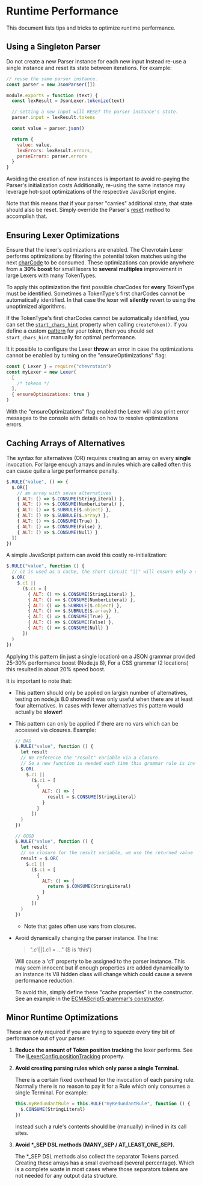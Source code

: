 # Runtime Performance

This document lists tips and tricks to optimize runtime performance.

## Using a Singleton Parser

Do not create a new Parser instance for each new input
Instead re-use a single instance and reset its state between iterations. For example:

```javascript
// reuse the same parser instance.
const parser = new JsonParser([])

module.exports = function (text) {
  const lexResult = JsonLexer.tokenize(text)

  // setting a new input will RESET the parser instance's state.
  parser.input = lexResult.tokens

  const value = parser.json()

  return {
    value: value,
    lexErrors: lexResult.errors,
    parseErrors: parser.errors
  }
}
```

Avoiding the creation of new instances is important to avoid re-paying the Parser's initialization costs
Additionally, re-using the same instance may leverage hot-spot optimizations of the respective JavaScript engine.

Note that this means that if your parser "carries" additional state, that state should also be reset.
Simply override the Parser's [reset](https://chevrotain.io/documentation/10_2_0/classes/CstParser.html#reset) method
to accomplish that.

## Ensuring Lexer Optimizations

Ensure that the lexer's optimizations are enabled.
The Chevrotain Lexer performs optimizations by filtering the potential token matches
using the next [charCode](https://developer.mozilla.org/en-US/docs/Web/JavaScript/Reference/Global_Objects/String/charCodeAt) to be consumed.
These optimizations can provide anywhere from a **30% boost** for small lexers
to **several multiples** improvement in large Lexers with many TokenTypes.

To apply this optimization the first possible charCodes for **every** TokenType must be identified.
Sometimes a TokenType's first charCodes cannot be automatically identified.
In that case the lexer will **silently** revert to using the unoptimized algorithms.

If the TokenType's first charCodes cannot be automatically identified, you can set the [`start_chars_hint`](https://chevrotain.io/documentation/10_2_0/interfaces/ITokenConfig.html#start_chars_hint) property when calling `createToken()`. If you define a custom [pattern](https://chevrotain.io/documentation/10_2_0/interfaces/ITokenConfig.html#pattern) for your token, then you should set `start_chars_hint` manually for optimal performance.

It it possible to configure the Lexer **throw** an error
in case the optimizations cannot be enabled by turning on the
"ensureOptimizations" flag:

```javascript
const { Lexer } = require("chevrotain")
const myLexer = new Lexer(
  [
    /* tokens */
  ],
  { ensureOptimizations: true }
)
```

With the "ensureOptimizations" flag enabled the Lexer will also print error messages
to the console with details on how to resolve optimizations errors.

## Caching Arrays of Alternatives

The syntax for alternatives (OR) requires creating an array on every **single** invocation.
For large enough arrays and in rules which are called often this can cause quite a large performance penalty.

```javascript
$.RULE("value", () => {
  $.OR([
    // an array with seven alternatives
    { ALT: () => $.CONSUME(StringLiteral) },
    { ALT: () => $.CONSUME(NumberLiteral) },
    { ALT: () => $.SUBRULE($.object) },
    { ALT: () => $.SUBRULE($.array) },
    { ALT: () => $.CONSUME(True) },
    { ALT: () => $.CONSUME(False) },
    { ALT: () => $.CONSUME(Null) }
  ])
})
```

A simple JavaScript pattern can avoid this costly re-initialization:

```javascript
$.RULE("value", function () {
  // c1 is used as a cache, the short circuit "||" will ensure only a single initialization
  $.OR(
    $.c1 ||
      ($.c1 = [
        { ALT: () => $.CONSUME(StringLiteral) },
        { ALT: () => $.CONSUME(NumberLiteral) },
        { ALT: () => $.SUBRULE($.object) },
        { ALT: () => $.SUBRULE($.array) },
        { ALT: () => $.CONSUME(True) },
        { ALT: () => $.CONSUME(False) },
        { ALT: () => $.CONSUME(Null) }
      ])
  )
})
```

Applying this pattern (in just a single location) on a JSON grammar provided 25-30% performance boost
(Node.js 8), For a CSS grammar (2 locations) this resulted in about 20% speed boost.

It is important to note that:

- This pattern should only be applied on largish number of alternatives, testing on node.js 8.0 showed
  it was only useful when there are at least four alternatives. In cases with fewer alternatives this pattern
  would actually be **slower**!

- This pattern can only be applied if there are no vars which can be accessed via closures.
  Example:

  ```javascript
  // BAD
  $.RULE("value", function () {
    let result
    // We reference the "result" variable via a closure.
    // So a new function is needed each time this grammar rule is invoked.
    $.OR(
      $.c1 ||
        ($.c1 = [
          {
            ALT: () => {
              result = $.CONSUME(StringLiteral)
            }
          }
        ])
    )
  })

  // GOOD
  $.RULE("value", function () {
    let result
    // no closure for the result variable, we use the returned value of the OR instead.
    result = $.OR(
      $.c1 ||
        ($.c1 = [
          {
            ALT: () => {
              return $.CONSUME(StringLiteral)
            }
          }
        ])
    )
  })
  ```

  - Note that gates often use vars from closures.

- Avoid dynamically changing the parser instance. The line:

  > "$.c1 || ($.c1 = ..." (\$ is 'this')

  Will cause a 'c1' property to be assigned to the parser instance.
  This may seem innocent but if enough properties are added dynamically to an instance
  its V8 hidden class will change which could cause a severe performance reduction.

  To avoid this, simply define these "cache properties" in the constructor.
  See an example in the [ECMAScript5 grammar's constructor](https://github.com/chevrotain/chevrotain/blob/ac21570b97a8de0d6b91f29979aed8041455cacd/examples/grammars/ecma5/ecma5_parser.js#L37-L43).

## Minor Runtime Optimizations

These are only required if you are trying to squeeze every tiny bit of performance out of your parser.

1.  **Reduce the amount of Token position tracking** the lexer performs.
    See The [ILexerConfig.positionTracking](https://chevrotain.io/documentation/10_2_0/interfaces/ILexerConfig.html) property.

2.  **Avoid creating parsing rules which only parse a single Terminal.**

    There is a certain fixed overhead for the invocation of each parsing rule.
    Normally there is no reason to pay it for a Rule which only consumes a single Terminal.
    For example:

    ```javascript
    this.myRedundantRule = this.RULE("myRedundantRule", function () {
      $.CONSUME(StringLiteral)
    })
    ```

    Instead such a rule's contents should be (manually) in-lined in its call sites.

3.  **Avoid \*\_SEP DSL methods (MANY_SEP / AT_LEAST_ONE_SEP).**

    The \*\_SEP DSL methods also collect the separator Tokens parsed. Creating these arrays has a small overhead (several percentage).
    Which is a complete waste in most cases where those separators tokens are not needed for any output data structure.

